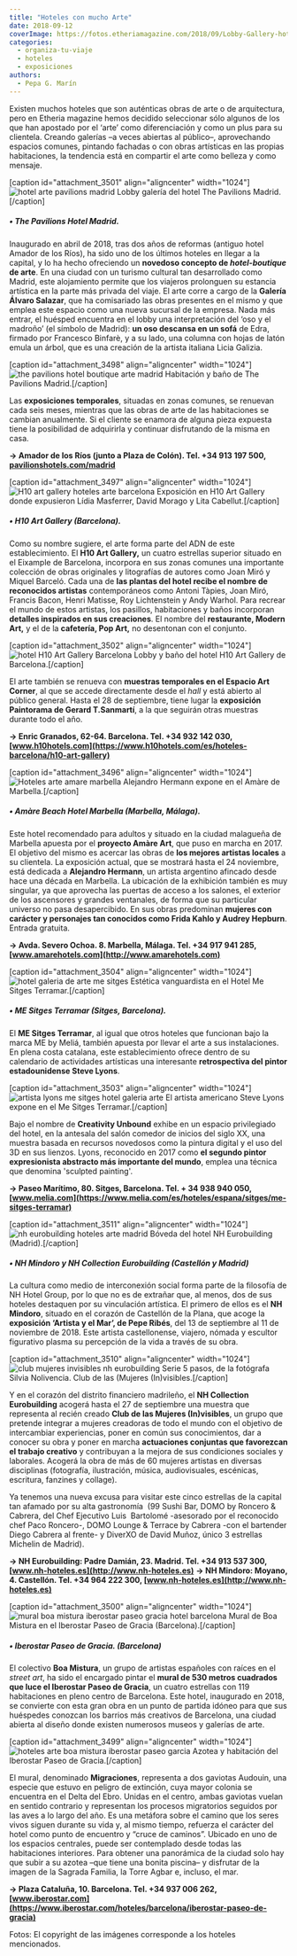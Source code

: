 ```yaml
---
title: "Hoteles con mucho Arte"
date: 2018-09-12
coverImage: https://fotos.etheriamagazine.com/2018/09/Lobby-Gallery-hotel-pavilions-madrid.jpg
categories: 
  - organiza-tu-viaje
  - hoteles
  - exposiciones
authors: 
  - Pepa G. Marín
---
```


Existen muchos hoteles que son auténticas obras de arte o de arquitectura, pero en Etheria magazine hemos decidido seleccionar sólo algunos de los que han apostado por el ‘arte’ como diferenciación y como un plus para su clientela. Creando galerías –a veces abiertas al público–, aprovechando espacios comunes, pintando fachadas o con obras artísticas en las propias habitaciones, la tendencia está en compartir el arte como belleza y como mensaje.

\[caption id="attachment\_3501" align="aligncenter" width="1024"\]![hotel arte pavilions madrid](https://fotos.etheriamagazine.com/2018/09/Lobby-Gallery-hotel-pavilions-madrid-1024x683.jpg "Lobby galería del hotel The Pavilions Madrid") Lobby galería del hotel The Pavilions Madrid.\[/caption\]

##### • The Pavilions Hotel Madrid.

Inaugurado en abril de 2018, tras dos años de reformas (antiguo hotel Amador de los Ríos), ha sido uno de los últimos hoteles en llegar a la capital, y lo ha hecho ofreciendo un **novedoso concepto de _hotel-boutique_ de arte**. En una ciudad con un turismo cultural tan desarrollado como Madrid, este alojamiento permite que los viajeros prolonguen su estancia artística en la parte más privada del viaje. El arte corre a cargo de la **Galería Álvaro Salazar**, que ha comisariado las obras presentes en el mismo y que emplea este espacio como una nueva sucursal de la empresa. Nada más entrar, el huésped encuentra en el lobby una interpretación del ‘oso y el madroño’ (el símbolo de Madrid): **un oso descansa en un sofá** de Edra, firmado por Francesco Binfarè, y a su lado, una columna con hojas de latón emula un árbol, que es una creación de la artista italiana Licia Galizia.

\[caption id="attachment\_3498" align="aligncenter" width="1024"\]![the pavilions hotel boutique arte madrid](https://fotos.etheriamagazine.com/2018/09/habitaciones-hotel-pavilions-madrid-1024x344.jpg "Habitación y baño de hotel The Pavilions Madrid") Habitación y baño de The Pavilions Madrid.\[/caption\]

Las **exposiciones temporales**, situadas en zonas comunes, se renuevan cada seis meses, mientras que las obras de arte de las habitaciones se cambian anualmente. Si el cliente se enamora de alguna pieza expuesta tiene la posibilidad de adquirirla y continuar disfrutando de la misma en casa.

**\-> Amador de los Ríos (junto a Plaza de Colón). Tel. +34 913 197 500, [pavilionshotels.com/madrid](http://pavilionshotels.com/madrid)**

\[caption id="attachment\_3497" align="aligncenter" width="1024"\]![H10 art gallery hoteles arte barcelona](https://fotos.etheriamagazine.com/2018/09/h10-art-gallery-exposiciones-1024x684.jpg "Exposición Lídia Masferrer, David Morago y Lita Cabellut en H10 Art Gallery") Exposición en H10 Art Gallery donde expusieron Lídia Masferrer, David Morago y Lita Cabellut.\[/caption\]

##### • H10 Art Gallery (Barcelona).

Como su nombre sugiere, el arte forma parte del ADN de este establecimiento. El **H10 Art Gallery,** un cuatro estrellas superior situado en el Eixample de Barcelona, incorpora en sus zonas comunes una importante colección de obras originales y litografías de autores como Joan Miró y Miquel Barceló. Cada una de **las plantas del hotel recibe el nombre de reconocidos artistas** contemporáneos como Antoni Tàpies, Joan Miró, Francis Bacon, Henri Matisse, Roy Lichtenstein y Andy Warhol. Para recrear el mundo de estos artistas, los pasillos, habitaciones y baños incorporan **detalles inspirados en sus creaciones**. El nombre del **restaurante, Modern Art,** y el de la **cafetería, Pop Art,** no desentonan con el conjunto.

\[caption id="attachment\_3502" align="aligncenter" width="1024"\]![hotel H10 Art Gallery Barcelona](https://fotos.etheriamagazine.com/2018/09/lobby-h10-art-gallery-1024x347.jpg "Lobby y baño del hotel H10 Art Gallery de Barcelona") Lobby y baño del hotel H10 Art Gallery de Barcelona.\[/caption\]

El arte también se renueva con **muestras temporales en el Espacio Art Corner**, al que se accede directamente desde el _hall_ y está abierto al público general. Hasta el 28 de septiembre, tiene lugar la **exposición Paintorama de Gerard T.Sanmartí**, a la que seguirán otras muestras durante todo el año.

**\-> Enric Granados, 62-64. Barcelona. Tel. +34 932 142 030, [www.h10hotels.com](https://www.h10hotels.com/es/hoteles-barcelona/h10-art-gallery)**

\[caption id="attachment\_3496" align="aligncenter" width="1024"\]![Hoteles arte amare marbella](https://fotos.etheriamagazine.com/2018/09/amare-marbella-alejandro-hermann-grupo-1024x475.jpg "Alejandro Hermann expone en el Amàre de Marbella") Alejandro Hermann expone en el Amàre de Marbella.\[/caption\]

##### • Amàre Beach Hotel Marbella (Marbella, Málaga).

Este hotel recomendado para adultos y situado en la ciudad malagueña de Marbella apuesta por el **proyecto Amàre Art**, que puso en marcha en 2017. El objetivo del mismo es acercar las obras de **los mejores artistas locales** a su clientela. La exposición actual, que se mostrará hasta el 24 noviembre, está dedicada a **Alejandro Hermann**, un artista argentino afincado desde hace una década en Marbella. La ubicación de la exhibición también es muy singular, ya que aprovecha las puertas de acceso a los salones, el exterior de los ascensores y grandes ventanales, de forma que su particular universo no pasa desapercibido. En sus obras predominan **mujeres con carácter y personajes tan conocidos como Frida Kahlo y Audrey Hepburn**. Entrada gratuita.

**\-> Avda. Severo Ochoa. 8. Marbella, Málaga. Tel. +34 917 941 285, [www.amarehotels.com](http://www.amarehotels.com)**

\[caption id="attachment\_3504" align="aligncenter" width="1024"\]![hotel galeria de arte me sitges](https://fotos.etheriamagazine.com/2018/09/ME-Sitges-hotel-arte-1024x683.jpg "Estética vanguardista en el Hotel Me Sitges Terramar") Estética vanguardista en el Hotel Me Sitges Terramar.\[/caption\]

##### • ME Sitges Terramar (Sitges, Barcelona).

El **ME Sitges Terramar**, al igual que otros hoteles que funcionan bajo la marca ME by Meliá, también apuesta por llevar el arte a sus instalaciones. En plena costa catalana, este establecimiento ofrece dentro de su calendario de actividades artísticas una interesante **retrospectiva del pintor estadounidense Steve Lyons**.

\[caption id="attachment\_3503" align="aligncenter" width="1024"\]![artista lyons me sitges hotel galeria arte](https://fotos.etheriamagazine.com/2018/09/me-sitges-exposicion-lyons-1024x768.jpg "El artista americano Steve Lyons expone en el Me Sitges Terramar") El artista americano Steve Lyons expone en el Me Sitges Terramar.\[/caption\]

Bajo el nombre de **Creativity Unbound** exhibe en un espacio privilegiado del hotel, en la antesala del salón comedor de inicios del siglo XX, una muestra basada en recursos novedosos como la pintura digital y el uso del 3D en sus lienzos. Lyons, reconocido en 2017 como **el segundo pintor expresionista abstracto más importante del mundo**, emplea una técnica que denomina 'sculpted painting'.

**\-> Paseo Marítimo, 80. Sitges, Barcelona. Tel. + 34 938 940 050, [www.melia.com](https://www.melia.com/es/hoteles/espana/sitges/me-sitges-terramar)**

\[caption id="attachment\_3511" align="aligncenter" width="1024"\]![nh eurobuilding hoteles arte madrid](https://fotos.etheriamagazine.com/2018/09/dome-boveda-nh-eurobuilding-1024x683.jpg "Bóveda del hotel NH Eurobuilding (Madrid)") Bóveda del hotel NH Eurobuilding (Madrid).\[/caption\]

##### • NH Mindoro y NH Collection Eurobuilding (Castellón y Madrid)

La cultura como medio de interconexión social forma parte de la filosofía de NH Hotel Group, por lo que no es de extrañar que, al menos, dos de sus hoteles destaquen por su vinculación artística. El primero de ellos es el **NH Mindoro**, situado en el corazón de Castellón de la Plana, que acoge la **exposición ‘Artista y el Mar’, de Pepe Ribés**, del 13 de septiembre al 11 de noviembre de 2018. Este artista castellonense, viajero, nómada y escultor figurativo plasma su percepción de la vida a través de su obra.

\[caption id="attachment\_3510" align="aligncenter" width="1024"\]![club mujeres invisibles nh eurobuilding](https://fotos.etheriamagazine.com/2018/09/fotografia-silvia-nolivencia-cinco-pasos-1024x585.jpg "Serie 5 pasos, de la fotógrafa Silvia Nolivencia. Club de las (Mujeres (In)visibles") Serie 5 pasos, de la fotógrafa Silvia Nolivencia. Club de las (Mujeres (In)visibles.\[/caption\]

Y en el corazón del distrito financiero madrileño, el **NH Collection Eurobuilding** acogerá hasta el 27 de septiembre una muestra que representa al recién creado **Club de las Mujeres (In)visibles**, un grupo que pretende integrar a mujeres creadoras de todo el mundo con el objetivo de intercambiar experiencias, poner en común sus conocimientos, dar a conocer su obra y poner en marcha **actuaciones conjuntas que favorezcan el trabajo creativo** y contribuyan a la mejora de sus condiciones sociales y laborales. Acogerá la obra de más de 60 mujeres artistas en diversas disciplinas (fotografía, ilustración, música, audiovisuales, escénicas, escritura, fanzines y collage).

Ya tenemos una nueva excusa para visitar este cinco estrellas de la capital tan afamado por su alta gastronomía  (99 Sushi Bar, DOMO by Roncero & Cabrera, del Chef Ejecutivo Luis  Bartolomé -asesorado por el reconocido chef Paco Roncero-, DOMO Lounge & Terrace by Cabrera -con el bartender Diego Cabrera al frente- y DiverXO de David Muñoz, único 3 estrellas Michelin de Madrid).

**\-> NH Eurobuilding: Padre Damián, 23. Madrid. Tel. +34 913 537 300, [www.nh-hoteles.es](http://www.nh-hoteles.es)** **\-> NH Mindoro: Moyano, 4. Castellón. Tel. +34 964 222 300, [www.nh-hoteles.es](http://www.nh-hoteles.es)**

\[caption id="attachment\_3500" align="aligncenter" width="1024"\]![mural boa mistura iberostar paseo gracia hotel barcelona](https://fotos.etheriamagazine.com/2018/09/Iberostar-paseo-gracia-boa-mistura-1024x683.jpg "Mural de Boa Mistura en el Iberostar Paseo de Gracia (Barcelona).") Mural de Boa Mistura en el Iberostar Paseo de Gracia (Barcelona).\[/caption\]

##### • Iberostar Paseo de Gracia. (Barcelona)

El colectivo **Boa Mistura**, un grupo de artistas españoles con raíces en el _street art_, ha sido el encargado pintar el **mural de 530 metros cuadrados que luce el Iberostar Paseo de Gracia**, un cuatro estrellas con 119 habitaciones en pleno centro de Barcelona. Este hotel, inaugurado en 2018, se convierte con esta gran obra en un punto de partida idóneo para que sus huéspedes conozcan los barrios más creativos de Barcelona, una ciudad abierta al diseño donde existen numerosos museos y galerías de arte.

\[caption id="attachment\_3499" align="aligncenter" width="1024"\]![hoteles arte boa mistura iberostar paseo garcia](https://fotos.etheriamagazine.com/2018/09/Iberostar-paseo-gracia-boa-mistura-copy-1024x337.jpg "Azotea y habitación del Iberostar Paseo de Gracia") Azotea y habitación del Iberostar Paseo de Gracia.\[/caption\]

El mural, denominado **Migraciones**, representa a dos gaviotas Audouin, una especie que estuvo en peligro de extinción, cuya mayor colonia se encuentra en el Delta del Ebro. Unidas en el centro, ambas gaviotas vuelan en sentido contrario y representan los procesos migratorios seguidos por las aves a lo largo del año. Es una metáfora sobre el camino que los seres vivos siguen durante su vida y, al mismo tiempo, refuerza el carácter del hotel como punto de encuentro y “cruce de caminos”. Ubicado en uno de los espacios centrales, puede ser contemplado desde todas las habitaciones interiores. Para obtener una panorámica de la ciudad solo hay que subir a su azotea –que tiene una bonita piscina– y disfrutar de la imagen de la Sagrada Familia, la Torre Agbar e, incluso, el mar.

**\-> Plaza Cataluña, 10. Barcelona. Tel. +34 937 006 262, [www.iberostar.com](https://www.iberostar.com/hoteles/barcelona/iberostar-paseo-de-gracia)**

Fotos: El copyright de las imágenes corresponde a los hoteles mencionados.
